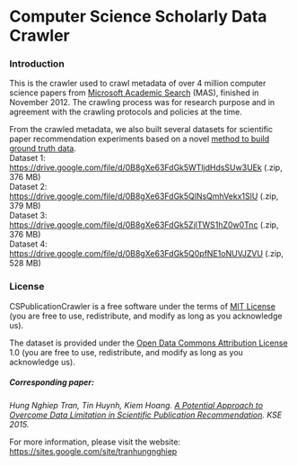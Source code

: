# Computer Science Scholarly Data Crawler
### Introduction
This is the crawler used to crawl metadata of over 4 million computer science papers from <a href="http://academic.research.microsoft.com">Microsoft Academic Search</a> (MAS), finished in November 2012. The crawling process was for research purpose and in agreement with the crawling protocols and policies at the time.

From the crawled metadata, we also built several datasets for scientific paper recommendation experiments based on a novel <a href="https://arxiv.org/pdf/1510.04422.pdf">method to build ground truth data</a>.
<br/>Dataset 1: https://drive.google.com/file/d/0B8gXe63FdGk5WTljdHdsSUw3UEk (.zip, 376 MB)
<br/>Dataset 2: https://drive.google.com/file/d/0B8gXe63FdGk5QlNsQmhVekx1SlU (.zip, 379 MB)
<br/>Dataset 3: https://drive.google.com/file/d/0B8gXe63FdGk5ZjlTWS1hZ0w0Tnc (.zip, 376 MB)
<br/>Dataset 4: https://drive.google.com/file/d/0B8gXe63FdGk5Q0pfNE1oNUVJZVU (.zip, 528 MB)

### License
CSPublicationCrawler is a free software under the terms of <a href="https://opensource.org/licenses/MIT">MIT License</a> (you are free to use, redistribute, and modify as long as you acknowledge us).

The dataset is provided under the <a href="http://opendatacommons.org/licenses/by/summary/">Open Data Commons Attribution License</a> 1.0 (you are free to use, redistribute, and modify as long as you acknowledge us).

##### Corresponding paper:
*Hung Nghiep Tran, Tin Huynh, Kiem Hoang. <a href="http://ieeexplore.ieee.org/document/7371802/" target="_blank">A Potential Approach to Overcome Data Limitation in Scientific Publication Recommendation</a>. KSE 2015.*

For more information, please visit the website: https://sites.google.com/site/tranhungnghiep
